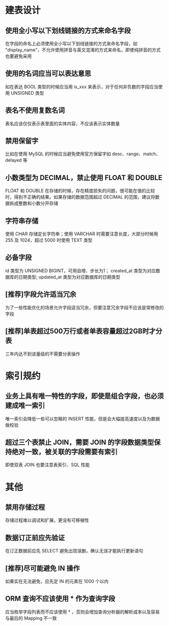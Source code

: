 # 建表设计

## 使用全小写以下划线链接的方式来命名字段

在字段的命名上必须使用全小写以下划线链接的方式来命名字段，如 "display_name"，不允许使用拼音与英文混淆的方式来命名，即使纯拼音的方式也要避免采用


## 使用的名词应当可以表达意思

如在表达 BOOL 类型的时候应当用 is_xxx 来表示，对于任何非负数的字段应当使用 UNSIGNED 类型



## 表名不使用复数名词 

表名应该仅仅表示表里面的实体内容，不应该表示实体数量


## 禁用保留字

比如在使用 MySQL 的时候应当避免使用官方保留字如 desc、range、match、delayed 等


## 小数类型为 DECIMAL，禁止使用 FLOAT 和 DOUBLE

FLOAT 和 DOUBLE 在存储的时候，存在精度损失的问题，很可能在值的比较时，得到不正确的结果。如果存储的数据范围超过 DECIMAL 的范围，建议将数据拆成整数和小数分开存储


## 字符串存储

使用 CHAR 存储定长字符串；使用 VARCHAR 时需要注意长度，大部分时候用 255 及 1024，超过 5000 时使用 TEXT 类型


## 必备字段

id 类型为 UNSIGNED BIGINT，可用自增、步长为1；
created_at 类型为对应数据库的日期类型;
updated_at 类型为对应数据库的日期类型


## [推荐]字段允许适当冗余

为了一些性能优化的场景允许字段适当冗余，但要注意冗余字段不应该是常修改的字段


## [推荐]单表超过500万行或者单表容量超过2GB时才分表

三年内达不到该量级的不需要分表操作


# 索引规约

## 业务上具有唯一特性的字段，即使是组合字段，也必须建成唯一索引

唯一索引会降低一些可以忽略的 INSERT 性能，但是会大幅提高速度以及为数据做校验


## 超过三个表禁止 JOIN，需要 JOIN 的字段数据类型保持绝对一致，被关联的字段需要有索引

即使双表 JOIN 也要注意表索引、SQL 性能


# 其他

## 禁用存储过程

存储过程难以调试和扩展，更没有可移植性


## 数据订正前应先验证

在订正数据前应先 SELECT 避免出现误删，确认无误才能执行更新语句


## [推荐]尽可能避免 IN 操作

如果实在无法避免，应先定 IN 的元素在 1000 个以内


## ORM 查询不应该使用 * 作为查询字段

应当枚举字段列表而不应该使用 * ，否则会增加查询分析器的解析成本以及容易与最后的 Mapping 不一致
